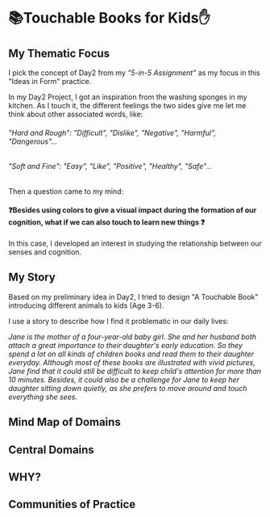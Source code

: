 # :books:Touchable Books for Kids:hand:

## My Thematic Focus
I pick the concept of Day2 from my *"5-in-5 Assignment"* as my focus in this "Ideas in Form" practice.

In my Day2 Project, I got an inspiration from the washing sponges in my kitchen. As I touch it, the different feelings the two sides give me let me think about other associated words, like:

###### "Hard and Rough": "Difficult", "Dislike", "Negative", "Harmful", "Dangerous"...

###### "Soft and Fine": "Easy", "Like", "Positive", "Healthy", "Safe"...

Then a question came to my mind:

#### :question:Besides using colors to give a visual impact during the formation of our cognition, what if we can also touch to learn new things :question:

In this case, I developed an interest in studying the relationship between our senses and cognition.

## My Story
Based on my preliminary idea in Day2, I tried to design "A Touchable Book" introducing different animals to kids (Age 3-6).

I use a story to describe how I find it problematic in our daily lives:

*Jane is the mother of a four-year-old baby girl. She and her husband both attach a great importance to their daughter's early education. So they spend a lot on all kinds of children books and read them to their daughter everyday. Although most of these books are illustrated with vivid pictures, Jane find that it could still be difficult to keep child's attention for more than 10 minutes. Besides, it could also be a challenge for Jane to keep her daughter sitting down quietly, as she prefers to move around and touch everything she sees.*

## Mind Map of Domains

## Central Domains

## WHY?

## Communities of Practice
